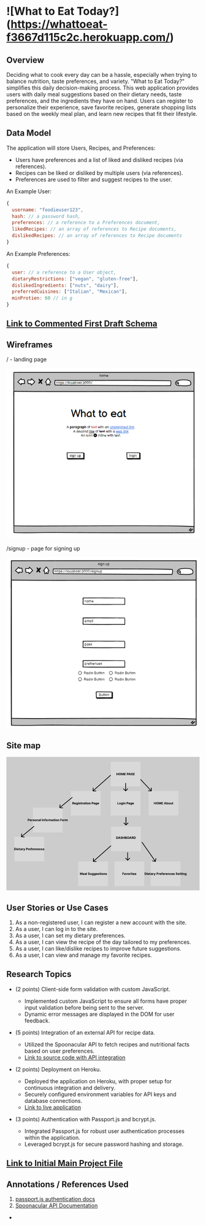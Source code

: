 # ![What to Eat Today?] (https://whattoeat-f3667d115c2c.herokuapp.com/)

## Overview

Deciding what to cook every day can be a hassle, especially when trying to balance nutrition, taste preferences, and variety. "What to Eat Today?" simplifies this daily decision-making process. This web application provides users with daily meal suggestions based on their dietary needs, taste preferences, and the ingredients they have on hand. Users can register to personalize their experience, save favorite recipes, generate shopping lists based on the weekly meal plan, and learn new recipes that fit their lifestyle.


## Data Model

The application will store Users, Recipes, and Preferences:

  * Users have preferences and a list of liked and disliked recipes (via references).
  * Recipes can be liked or disliked by multiple users (via references).
  * Preferences are used to filter and suggest recipes to the user.


An Example User:

```javascript
{
  username: "foodieuser123",
  hash: // a password hash,
  preferences: // a reference to a Preferences document,
  likedRecipes: // an array of references to Recipe documents,
  dislikedRecipes: // an array of references to Recipe documents
}

```

An Example Preferences:

```javascript
{
  user: // a reference to a User object,
  dietaryRestrictions: ["vegan", "gluten-free"],
  dislikedIngredients: ["nuts", "dairy"],
  preferredCuisines: ["Italian", "Mexican"],
  minProtien: 60 // in g
}

```


## [Link to Commented First Draft Schema](db.mjs) 


## Wireframes


/ - landing page

![home](documentation/home.png)

/signup - page for signing up

![signup](documentation/signup.png)


## Site map

![site map](documentation/sitemap1.png)

## User Stories or Use Cases

1. As a non-registered user, I can register a new account with the site.
2. As a user, I can log in to the site.
3. As a user, I can set my dietary preferences.
4. As a user, I can view the recipe of the day tailored to my preferences.
5. As a user, I can like/dislike recipes to improve future suggestions.
6. As a user, I can view and manage my favorite recipes.

## Research Topics

* (2 points) Client-side form validation with custom JavaScript.
    * Implemented custom JavaScript to ensure all forms have proper input validation before being sent to the server.
    * Dynamic error messages are displayed in the DOM for user feedback.

* (5 points) Integration of an external API for recipe data.
    * Utilized the Spoonacular API to fetch recipes and nutritional facts based on user preferences.
    * [Link to source code with API integration](https://github.com/nyu-csci-ua-0467-001-002-fall-2023/final-project-MarwanWalid2/blob/0f1b05c69d409196a13146057df1af0ef7e8cc31/app.mjs#L185-L208)

* (2 points) Deployment on Heroku.
    * Deployed the application on Heroku, with proper setup for continuous integration and delivery.
    * Securely configured environment variables for API keys and database connections.
    * [Link to live application](https://whattoeat-f3667d115c2c.herokuapp.com/)

* (3 points) Authentication with Passport.js and bcrypt.js.
    * Integrated Passport.js for robust user authentication processes within the application.
    * Leveraged bcrypt.js for secure password hashing and storage.





## [Link to Initial Main Project File](app.mjs) 



## Annotations / References Used


1. [passport.js authentication docs](http://passportjs.org/docs)
2. [Spoonacular API Documentation](https://spoonacular.com/food-api/docs)
- 

